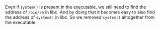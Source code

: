 Even if `system()` is present in the executable, we still need to find the address of `/bin/sh` in libc. And by doing that it becomes easy to also find the address of `system()` in libc. So we removed `system()` alltogether from the executable.
